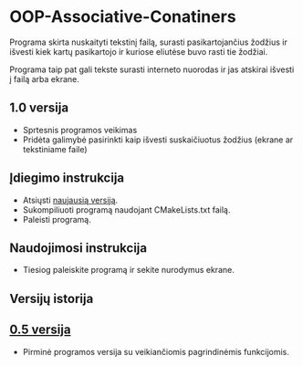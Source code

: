 # OOP-Associative-Conatiners

Programa skirta nuskaityti tekstinį failą, surasti pasikartojančius žodžius ir išvesti kiek kartų pasikartojo ir kuriose eliutėse buvo rasti tie žodžiai. 

Programa taip pat gali tekste surasti interneto nuorodas ir jas atskirai išvesti į failą arba ekrane.

## 1.0 versija

- Sprtesnis programos veikimas
- Pridėta galimybė pasirinkti kaip išvesti suskaičiuotus žodžius (ekrane ar tekstiniame faile)


## Įdiegimo instrukcija

- Atsiųsti [naujausią versiją](https://github.com/dovmar/OOP-Associative-Containers/releases/).
- Sukompiliuoti programą naudojant CMakeLists.txt failą.
- Paleisti programą.

## Naudojimosi instrukcija

- Tiesiog paleiskite programą ir sekite nurodymus ekrane.

## Versijų istorija

## [0.5 versija](https://github.com/dovmar/OOP-Uzduotis-1/releases/tag/v1.5)

- Pirminė programos versija su veikiančiomis pagrindinėmis funkcijomis.
